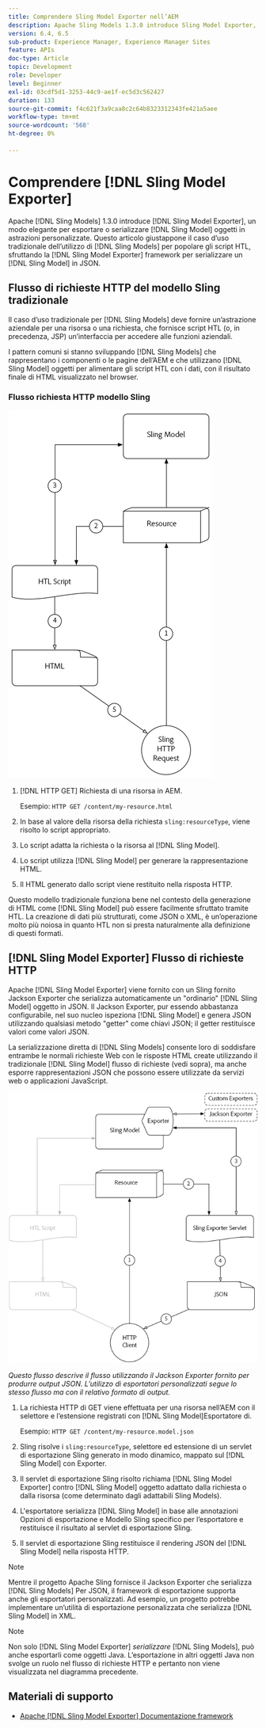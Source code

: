 ```yaml
---
title: Comprendere Sling Model Exporter nell’AEM
description: Apache Sling Models 1.3.0 introduce Sling Model Exporter, un modo elegante per esportare o serializzare oggetti Sling Model in astrazioni personalizzate. Questo articolo giustappone il caso d’uso tradizionale di utilizzo dei modelli Sling per popolare gli script HTL, con l’utilizzo del framework Sling Model Exporter per serializzare un modello Sling in JSON.
version: 6.4, 6.5
sub-product: Experience Manager, Experience Manager Sites
feature: APIs
doc-type: Article
topic: Development
role: Developer
level: Beginner
exl-id: 03cdf5d1-3253-44c9-ae1f-ec5d3c562427
duration: 133
source-git-commit: f4c621f3a9caa8c2c64b8323312343fe421a5aee
workflow-type: tm+mt
source-wordcount: '568'
ht-degree: 0%

---
```


# Comprendere [!DNL Sling Model Exporter]

Apache [!DNL Sling Models] 1.3.0 introduce [!DNL Sling Model Exporter], un modo elegante per esportare o serializzare [!DNL Sling Model] oggetti in astrazioni personalizzate. Questo articolo giustappone il caso d’uso tradizionale dell’utilizzo di [!DNL Sling Models] per popolare gli script HTL, sfruttando la [!DNL Sling Model Exporter] framework per serializzare un [!DNL Sling Model] in JSON.

## Flusso di richieste HTTP del modello Sling tradizionale

Il caso d’uso tradizionale per [!DNL Sling Models] deve fornire un’astrazione aziendale per una risorsa o una richiesta, che fornisce script HTL (o, in precedenza, JSP) un’interfaccia per accedere alle funzioni aziendali.

I pattern comuni si stanno sviluppando [!DNL Sling Models] che rappresentano i componenti o le pagine dell’AEM e che utilizzano [!DNL Sling Model] oggetti per alimentare gli script HTL con i dati, con il risultato finale di HTML visualizzato nel browser.

### Flusso richiesta HTTP modello Sling

![Flusso di richiesta modello Sling](./assets/understand-sling-model-exporter/sling-model-request-flow.png)

1. [!DNL HTTP GET] Richiesta di una risorsa in AEM.

   Esempio: `HTTP GET /content/my-resource.html`

1. In base al valore della risorsa della richiesta `sling:resourceType`, viene risolto lo script appropriato.

1. Lo script adatta la richiesta o la risorsa al [!DNL Sling Model].

1. Lo script utilizza [!DNL Sling Model] per generare la rappresentazione HTML.

1. Il HTML generato dallo script viene restituito nella risposta HTTP.

Questo modello tradizionale funziona bene nel contesto della generazione di HTML come [!DNL Sling Model] può essere facilmente sfruttato tramite HTL. La creazione di dati più strutturati, come JSON o XML, è un’operazione molto più noiosa in quanto HTL non si presta naturalmente alla definizione di questi formati.

## [!DNL Sling Model Exporter] Flusso di richieste HTTP

Apache [!DNL Sling Model Exporter] viene fornito con un Sling fornito Jackson Exporter che serializza automaticamente un &quot;ordinario&quot; [!DNL Sling Model] oggetto in JSON. Il Jackson Exporter, pur essendo abbastanza configurabile, nel suo nucleo ispeziona [!DNL Sling Model] e genera JSON utilizzando qualsiasi metodo &quot;getter&quot; come chiavi JSON; il getter restituisce valori come valori JSON.

La serializzazione diretta di [!DNL Sling Models] consente loro di soddisfare entrambe le normali richieste Web con le risposte HTML create utilizzando il tradizionale [!DNL Sling Model] flusso di richieste (vedi sopra), ma anche esporre rappresentazioni JSON che possono essere utilizzate da servizi web o applicazioni JavaScript.

![Flusso richieste HTTP esportazione modello Sling](./assets/understand-sling-model-exporter/sling-model-exporter-request-flow.png)

*Questo flusso descrive il flusso utilizzando il Jackson Exporter fornito per produrre output JSON. L’utilizzo di esportatori personalizzati segue lo stesso flusso ma con il relativo formato di output.*

1. La richiesta HTTP di GET viene effettuata per una risorsa nell’AEM con il selettore e l’estensione registrati con [!DNL Sling Model]Esportatore di.

   Esempio: `HTTP GET /content/my-resource.model.json`

1. Sling risolve i `sling:resourceType`, selettore ed estensione di un servlet di esportazione Sling generato in modo dinamico, mappato sul [!DNL Sling Model] con Exporter.
1. Il servlet di esportazione Sling risolto richiama [!DNL Sling Model Exporter] contro [!DNL Sling Model] oggetto adattato dalla richiesta o dalla risorsa (come determinato dagli adattabili Sling Models).
1. L&#39;esportatore serializza [!DNL Sling Model] in base alle annotazioni Opzioni di esportazione e Modello Sling specifico per l’esportatore e restituisce il risultato al servlet di esportazione Sling.
1. Il servlet di esportazione Sling restituisce il rendering JSON del [!DNL Sling Model] nella risposta HTTP.

>[!NOTE]
>
>Mentre il progetto Apache Sling fornisce il Jackson Exporter che serializza [!DNL Sling Models] Per JSON, il framework di esportazione supporta anche gli esportatori personalizzati. Ad esempio, un progetto potrebbe implementare un’utilità di esportazione personalizzata che serializza [!DNL Sling Model] in XML.

>[!NOTE]
>
>Non solo [!DNL Sling Model Exporter] *serializzare* [!DNL Sling Models], può anche esportarli come oggetti Java. L’esportazione in altri oggetti Java non svolge un ruolo nel flusso di richieste HTTP e pertanto non viene visualizzata nel diagramma precedente.

## Materiali di supporto

* [Apache [!DNL Sling Model Exporter] Documentazione framework](https://sling.apache.org/documentation/bundles/models.html#exporter-framework-since-130)
